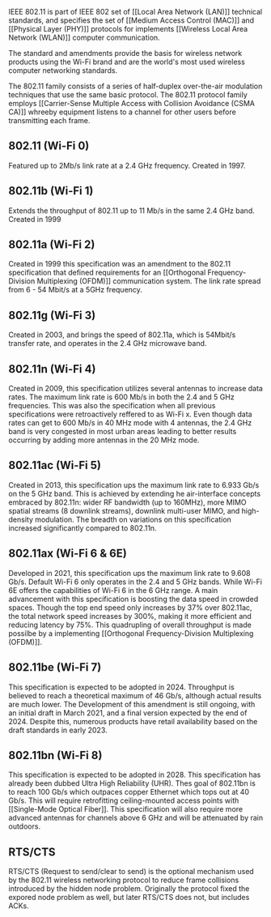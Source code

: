 
IEEE 802.11 is part of IEEE 802 set of [[Local Area Network (LAN)]] technical standards, and specifies the set of [[Medium Access Control (MAC)]] and [[Physical Layer (PHY)]] protocols for implements [[Wireless Local Area Network (WLAN)]] computer communication.

The standard and amendments provide the basis for wireless network products using the Wi-Fi brand and are the world's most used wireless computer networking standards. 

The 802.11 family consists of a series of half-duplex over-the-air modulation techniques that use the same basic protocol. The 802.11 protocol family employs [[Carrier-Sense Multiple Access with Collision Avoidance (CSMA CA)]] whreeby equipment listens to a channel for other users before transmitting each frame.
## 802.11 (Wi-Fi 0)

Featured up to 2Mb/s link rate at a 2.4 GHz frequency. Created in 1997.

## 802.11b (Wi-Fi 1)

Extends the throughput of 802.11 up to 11 Mb/s in the same 2.4 GHz band. Created in 1999

## 802.11a (Wi-Fi 2)

Created in 1999 this specification was an amendment to the 802.11 specification that defined requirements for an [[Orthogonal Frequency-Division Multiplexing (OFDM)]] communication system. The link rate spread from 6 - 54 Mbit/s at a 5GHz frequency.

## 802.11g (Wi-Fi 3)

Created in 2003, and brings the speed of 802.11a, which is 54Mbit/s transfer rate, and operates in the 2.4 GHz microwave band.

## 802.11n (Wi-Fi 4)

Created in 2009, this specification utilizes several antennas to increase data rates. The maximum link rate is 600 Mb/s in both the 2.4 and 5 GHz frequencies. This was also the specification when all previous specifications were retroactively reffered to as Wi-Fi x. Even though data rates can get to 600 Mb/s in 40 MHz mode with 4 antennas, the 2.4 GHz band is very congested in most urban areas leading to better results occurring by adding more antennas in the 20 MHz mode.

## 802.11ac (Wi-Fi 5)

Created in 2013, this specification ups the maximum link rate to 6.933 Gb/s on the 5 GHz band. This is achieved by extending he air-interface concepts embraced by 802.11n: wider RF bandwidth (up to 160MHz), more MIMO spatial streams (8 downlink streams), downlink multi-user MIMO, and high-density modulation. The breadth on variations on this specification increased significantly compared to 802.11n.

## 802.11ax (Wi-Fi 6 & 6E)

Developed in 2021, this specification ups the maximum link rate to 9.608 Gb/s. Default Wi-Fi 6 only operates in the 2.4 and 5 GHz bands. While Wi-Fi 6E offers the capabilities of Wi-Fi 6 in the 6 GHz range. A main advancement with this specification is boosting the data speed in crowded spaces. Though the top end speed only increases by 37% over 802.11ac, the total network speed increases by 300%, making it more efficient and reducing latency by 75%. This quadrupling of overall throughput is made possilbe by a implementing [[Orthogonal Frequency-Division Multiplexing (OFDM)]].

## 802.11be (Wi-Fi 7)

This specification is expected to be adopted in 2024. Throughput is believed to reach a theoretical maximum of 46 Gb/s, although actual results are much lower. The Development of this amendment is still ongoing, with an initial draft in March 2021, and a final version expected by the end of 2024. Despite this, numerous products have retail availability based on the draft standards in early 2023.

## 802.11bn (Wi-Fi 8)

This specification is expected to be adopted in 2028. This specification has already been dubbed Ultra High Reliability (UHR). Thes goal of 802.11bn is to reach 100 Gb/s which outpaces copper Ethernet which tops out at 40 Gb/s. This will require retrofitting ceiling-mounted access points with [[Single-Mode Optical Fiber]]. This specification will also require more advanced antennas for channels above 6 GHz and will be attenuated by rain outdoors.


## RTS/CTS

RTS/CTS (Request to send/clear to send) is the optional mechanism used by the 802.11 wireless networking protocol to reduce frame collisions introduced by the hidden node problem. Originally the protocol fixed the expored node problem as well, but later RTS/CTS does not, but includes ACKs. 